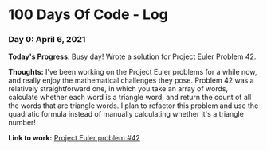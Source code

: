 # 100 Days Of Code - Log

### Day 0: April 6, 2021

**Today's Progress**: Busy day! Wrote a solution for Project Euler Problem 42. 

**Thoughts:** I've been working on the Project Euler problems for a while now, and really enjoy the mathematical challenges they pose. Problem 42 was a relatively straightforward one, in which you take an array of words, calculate whether each word is a triangle word, and return the count of all the words that are triangle words. I plan to refactor this problem and use the quadratic formula instead of manually calculating whether it's a triangle number!

**Link to work:** [Project Euler problem #42](https://github.com/esin87/project_euler/blob/main/p042.js)
